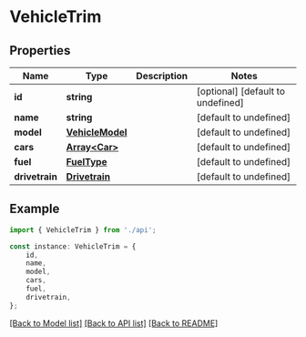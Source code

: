 # VehicleTrim


## Properties

Name | Type | Description | Notes
------------ | ------------- | ------------- | -------------
**id** | **string** |  | [optional] [default to undefined]
**name** | **string** |  | [default to undefined]
**model** | [**VehicleModel**](VehicleModel.md) |  | [default to undefined]
**cars** | [**Array&lt;Car&gt;**](Car.md) |  | [default to undefined]
**fuel** | [**FuelType**](FuelType.md) |  | [default to undefined]
**drivetrain** | [**Drivetrain**](Drivetrain.md) |  | [default to undefined]

## Example

```typescript
import { VehicleTrim } from './api';

const instance: VehicleTrim = {
    id,
    name,
    model,
    cars,
    fuel,
    drivetrain,
};
```

[[Back to Model list]](../README.md#documentation-for-models) [[Back to API list]](../README.md#documentation-for-api-endpoints) [[Back to README]](../README.md)
